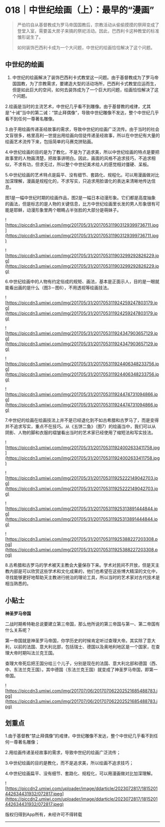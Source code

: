 # 018｜中世纪绘画（上）：最早的“漫画”

> 严伯钧自从基督教成为罗马帝国国教后，宗教活动从偷偷摸摸的祭拜变成了登堂入室，需要盖大房子来搞的祭祀活动。因此，巴西利卡这种教堂的标准雏形诞生了。
> 
> 如何装饰巴西利卡成为一个大问题，中世纪的绘画恰恰解决了这个问题。

## 中世纪的绘画

1. 中世纪的绘画解决了装饰巴西利卡式教堂这一问题。由于基督教成为了罗马帝国国教，为了宗教需求，要建造大型的活动场所，巴西利卡式教堂应运而生，但是如此巨大的空间，如何去装饰成为了一个巨大的问题，绘画恰恰解决了这个问题。

2.绘画是当时的主流艺术，中世纪几乎看不到雕像。由于基督教的戒律，尤其是“十诫”当中的第二诫：“禁止拜偶像”，导致中世纪雕像不发达，整个中世纪几乎看不到任何一尊著名雕像。

3.由于用绘画传递圣经故事的需求，导致中世纪的绘画广泛流传。由于当时的社会文盲很多，格里高利一世提出用绘画向信徒传递圣经故事，所以在中世纪有大量的绘画艺术流传下来，包括简单的马赛克拼贴画。

4.中世纪绘画的目的是为了教化，不是为了追求美，所以中世纪绘画的特点是要把故事里的人物画清楚，把故事讲明白。因此，画面的风格不追求技巧，不追求相似，不求有功，但求无过，所以整个中世纪美术给人的感觉相对僵硬、呆板。

5.中世纪绘画的艺术特点是扁平、没有细节、套路化、规程化。可以用漫画做对比加深理解，漫画是规程化的，不求写实，只追求用脸谱化的表达来清晰地传达信息。

图1是一幅中世纪时期的绘画作品，图2是一幅日本动漫形象。它们都是高度抽象的画法，但是标志的是人物的关键信息，比方中世纪绘画里长发的男人形象很有可能是耶稣，动漫形象里两个眼睛占半张脸的大部分是萌妹子。

![https://piccdn3.umiwi.com/img/201705/31/201705311903129399736711.jpg](https://piccdn3.umiwi.com/img/201705/31/201705311903129399736711.jpg)

![https://piccdn3.umiwi.com/img/201705/31/201705311903299292826229.jpg](https://piccdn3.umiwi.com/img/201705/31/201705311903299292826229.jpg)

6.中世纪绘画中的人物有约定俗成的规矩、画法，基本是正面示人，目的是一眼就能看出画的是什么（图3－图6），不用透视等绘画技法。

![https://piccdn3.umiwi.com/img/201705/31/201705311924259247803179.jpg](https://piccdn3.umiwi.com/img/201705/31/201705311924259247803179.jpg)

![https://piccdn3.umiwi.com/img/201705/31/201705311924347903657129.jpg](https://piccdn3.umiwi.com/img/201705/31/201705311924347903657129.jpg)

![https://piccdn3.umiwi.com/img/201705/31/201705311924406348233756.jpg](https://piccdn3.umiwi.com/img/201705/31/201705311924406348233756.jpg)

![https://piccdn3.umiwi.com/img/201705/31/201705311924474731094866.jpg](https://piccdn3.umiwi.com/img/201705/31/201705311924474731094866.jpg)

7.中世纪的绘画在绘画技法上并不是已经退化到不如古希腊和古罗马了，而是变得并不追求写实，重点不在技巧。从《五饼二鱼》（图7）的绘画当中，我们可以从阴影、人物的脚和衣服的褶皱看出当时的艺术家已经使用了缩短法和写实技法。

![https://piccdn3.umiwi.com/img/201705/31/201705311924002633411758.jpg](https://piccdn3.umiwi.com/img/201705/31/201705311924002633411758.jpg)

![https://piccdn3.umiwi.com/img/201705/31/201705311925222149042703.jpg](https://piccdn3.umiwi.com/img/201705/31/201705311925222149042703.jpg)

![https://piccdn3.umiwi.com/img/201705/31/201705311925313891444844.jpg](https://piccdn3.umiwi.com/img/201705/31/201705311925313891444844.jpg)

![https://piccdn3.umiwi.com/img/201705/31/201705311925388227203308.png](https://piccdn3.umiwi.com/img/201705/31/201705311925388227203308.png)

8.古希腊和古罗马的学术被天主教会大量保存下来。学术对民间不开放，但是天主教内部是可以欣赏这些学术和文化成果的，他们也希望在这些博大精深的文化中，寻找能够更好地帮助天主教进行统治的理论工具，所以当时的艺术家对古代技术是相当熟悉的。

## 小贴士

 **神圣罗马帝国**

二战时期希特勒总说要建立第三帝国，那么他所说的第三帝国与第一、第二帝国有什么关系呢？

第一帝国就是神圣罗马帝国，你学历史的时候肯定听过查理大帝。其实除了意大利，以前的法国、意大利北部，包括瑞士、德国以及奥地利地区是一个国家，在查理大帝时期叫法兰克王国。

查理大帝死后把王国分给三个儿子，分别是现在的法国、意大利北部和德国（西、中、东法兰克王国）。其中德国（东法兰克王国）就变成了神圣罗马帝国，即第一帝国。

![https://piccdn3.umiwi.com/img/201707/06/201707062202521685488783.jpg](https://piccdn3.umiwi.com/img/201707/06/201707062202521685488783.jpg)

## 划重点

1.由于基督教“禁止拜偶像”的戒律，中世纪雕像不发达，整个中世纪几乎看不到任何一尊著名雕像；

2.用绘画传递圣经故事的需求，导致中世纪的绘画广泛流传；

3.中世纪绘画的目的是教化，而不是追求美，所以绘画不追求技巧；

4.中世纪绘画扁平、没有细节、套路化、规程化，可以用漫画做对比加深理解。

![https://piccdn2.umiwi.com/uploader/image/ddarticle/2023072817/1815201442634431932/072817.jpeg](https://piccdn2.umiwi.com/uploader/image/ddarticle/2023072817/1815201442634431932/072817.jpeg)

版权归得到App所有，未经许可不得转载

---
